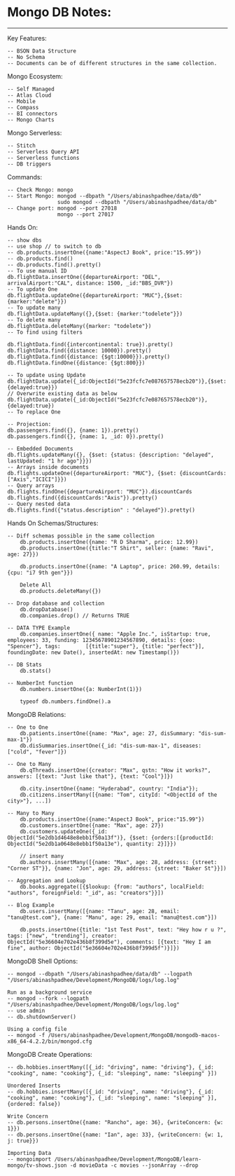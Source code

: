 # Mongo DB Notes:
--------------------
 Key Features:
 
 	-- BSON Data Structure
	-- No Schema
	-- Documents can be of different structures in the same collection.

Mongo Ecosystem:

	-- Self Managed
	-- Atlas Cloud
	-- Mobile
	-- Compass
	-- BI connectors
	-- Mongo Charts
	
Mongo Serverless:

	-- Stitch
	-- Serverless Query API
	-- Serverless functions
	-- DB triggers

Commands:

    -- Check Mongo: mongo
    -- Start Mongo: mongod --dbpath "/Users/abinashpadhee/data/db"
                    sudo mongod --dbpath "/Users/abinashpadhee/data/db"
    -- Change port: mongod --port 27018
                    mongo --port 27017

Hands On:

	-- show dbs
	-- use shop // to switch to db 
	-- db.products.insertOne({name:"AspectJ Book", price:"15.99"})
	-- db.products.find()
	-- db.products.find().pretty()
	-- To use manual ID
	db.flightData.insertOne({departureAirport: "DEL", arrivalAirport:"CAL", distance: 1500, _id:"BBS_DVR"})
	-- To update One
	db.flightData.updateOne({departureAirport: "MUC"},{$set: {marker:"delete"}})
	-- To update many
	db.flightData.updateMany({},{$set: {marker:"todelete"}})
	-- To delete many
	db.flightData.deleteMany({marker: "todelete"})
	-- To find using filters
	
	db.flightData.find({intercontinental: true}).pretty()
	db.flightData.find({distance: 10000}).pretty()
	db.flightData.find({distance: {$gt:10000}}).pretty()
	db.flightData.findOne({distance: {$gt:800}})
	
	-- To update using Update
	db.flightData.update({_id:ObjectId("5e23fcfc7e087657578ecb20")},{$set: {delayed:true}})
	// Overwrite existing data as below
	db.flightData.update({_id:ObjectId("5e23fcfc7e087657578ecb20")},{delayed:true})
	-- To replace One
	
	-- Projection:
	db.passengers.find({}, {name: 1}).pretty()
	db.passengers.find({}, {name: 1, _id: 0}).pretty()
	
	-- Embedded Documents
	db.flights.updateMany({}, {$set: {status: {description: "delayed", lastUpdated: "1 hr ago"}}})
	-- Arrays inside documents
	db.flights.updateOne({departureAirport: "MUC"}, {$set: {discountCards: ["Axis","ICICI"]}})
	-- Query arrays
	db.flights.findOne({departureAirport: "MUC"}).discountCards
	db.flights.find({discountCards:"Axis"}).pretty()
	-- Query nested data
	db.flights.find({"status.description" : "delayed"}).pretty()
	
Hands On Schemas/Structures:

	-- Diff schemas possible in the same collection
		db.products.insertOne({name: "R D Sharma", price: 12.99})
		db.products.insertOne({title:"T Shirt", seller: {name: "Ravi", age: 27}})
		
		db.products.insertOne({name: "A Laptop", price: 260.99, details: {cpu: "i7 9th gen"}})
	
		Delete All
		db.products.deleteMany({})
		
	-- Drop database and collection
		db.dropDatabase()
		db.companies.drop() // Returns TRUE
		
	-- DATA TYPE Example
		db.companies.insertOne({ name: "Apple Inc.", isStartup: true, employees: 33, funding: 12345678901234567890, details: {ceo: "Spencer"}, tags: 		[{title:"super"}, {title: "perfect"}], foundingDate: new Date(), insertedAt: new Timestamp()})
		
	-- DB Stats
		db.stats()
		
	-- NumberInt function
		db.numbers.insertOne({a: NumberInt(1)})
		
		typeof db.numbers.findOne().a
		
MongoDB Relations:

	-- One to One
		db.patients.insertOne({name: "Max", age: 27, disSummary: "dis-sum-max-1"})
		db.disSummaries.insertOne({_id: "dis-sum-max-1", diseases: ["cold", "fever"]})
		
	-- One to Many
		db.qThreads.insertOne({creator: "Max", qstn: "How it works?", answers: [{text: "Just like that"}, {text: "Cool"}]})
		
		db.city.insertOne({name: "Hyderabad", country: "India"});
		db.citizens.insertMany([{name: "Tom", cityId: "<ObjectId of the city>"}, ...])
		
	-- Many to Many
		db.products.insertOne({name:"AspectJ Book", price:"15.99"})
		db.customers.insertOne({name: "Max", age: 27})
		db.customers.updateOne({_id: ObjectId("5e2db1d4648e8ebb1f50a13f")}, {$set: {orders:[{productId: ObjectId("5e2db1a0648e8ebb1f50a13e"), quantity: 2}]}})
		
		// insert many
		db.authors.insertMany([{name: "Max", age: 28, address: {street: "Corner ST"}}, {name: "Jon", age: 29, address: {street: "Baker St"}}])
		
	-- Aggregation and Lookup
		db.books.aggregate([{$lookup: {from: "authors", localField: "authors", foreignField: "_id", as: "creators"}}])
		
	-- Blog Example
		db.users.insertMany([{name: "Tanu", age: 28, email: "tanu@test.com"}, {name: "Manu", age: 29, email: "manu@test.com"}])
		
		db.posts.insertOne({title: "1st Test Post", text: "Hey how r u ?", tags: ["new", "trending"], creator: ObjectId("5e36604e702e436b8f399d5e"), comments: [{text: "Hey I am fine", author: ObjectId("5e36604e702e436b8f399d5f")}]})
		
		
		
MongoDB Shell Options:

    -- mongod --dbpath "/Users/abinashpadhee/data/db" --logpath "/Users/abinashpadhee/Development/MongoDB/logs/log.log"
    
    Run as a background service
    -- mongod --fork --logpath "/Users/abinashpadhee/Development/MongoDB/logs/log.log"
    -- use admin
    -- db.shutdownServer()
    
    Using a config file
    -- mongod -f /Users/abinashpadhee/Development/MongoDB/mongodb-macos-x86_64-4.2.2/bin/mongod.cfg
    
MongoDB Create Operations:

    -- db.hobbies.insertMany([{_id: "driving", name: "driving"}, {_id: "cooking", name: "cooking"}, {_id: "sleeping", name: "sleeping" }])
    
    Unordered Inserts
    -- db.hobbies.insertMany([{_id: "driving", name: "driving"}, {_id: "cooking", name: "cooking"}, {_id: "sleeping", name: "sleeping" }], {ordered: false})
    
    Write Concern
    -- db.persons.insertOne({name: "Rancho", age: 36}, {writeConcern: {w: 1}})
    -- db.persons.insertOne({name: "Ian", age: 33}, {writeConcern: {w: 1, j: true}})
    
    Importing Data
    -- mongoimport /Users/abinashpadhee/Development/MongoDB/learn-mongo/tv-shows.json -d movieData -c movies --jsonArray --drop
    
    
    